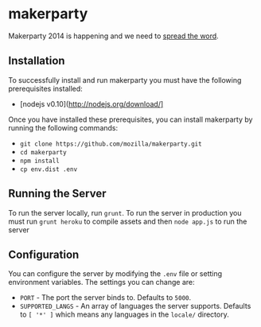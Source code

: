 # makerparty

Makerparty 2014 is happening and we need to [spread the word](http://party.webmaker.org).

## Installation

To successfully install and run makerparty you must have the following prerequisites installed:

- [nodejs v0.10](http://nodejs.org/download/]

Once you have installed these prerequisites, you can install makerparty by running the following commands:

- `git clone https://github.com/mozilla/makerparty.git`
- `cd makerparty`
- `npm install`
- `cp env.dist .env`

## Running the Server

To run the server locally, run `grunt`. To run the server in production you must run `grunt heroku` to compile assets and then `node app.js` to run the server

## Configuration

You can configure the server by modifying the `.env` file or setting environment variables. The settings you can change are:

- `PORT` - The port the server binds to. Defaults to `5000`.
- `SUPPORTED_LANGS` - An array of languages the server supports. Defaults to `[ '*' ]` which means any languages in the `locale/` directory.
